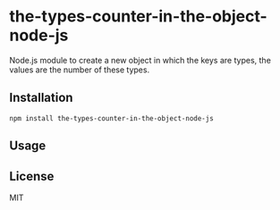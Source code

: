# the-types-counter-in-the-object-node-js

Node.js module to create a new object in which the keys are types, the values are the number of these types.

## Installation

```npm install the-types-counter-in-the-object-node-js```

## Usage

<script>

  /*
      Import the module. 
  */
  ```const theTypesCounterInTheObject = require('./the_types_counter_in_the_object.js');```

  /*
      Use the module according to the instructions.
      Create a variable. Write to it, through a dot from the "module", a function (createObjectOfType(object)) with an object argument that creates a new object with types and their number.
  */

  ```const result = theTypesCounterInTheObject.createObjectOfTypes({ field: undefined, anotherField: [], yetAnother: [undefined] });```

  /*
      Output/use the result, for example, to the console.
  */

  ```console.log(result);```

</script>

## License

MIT
